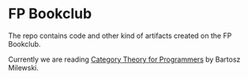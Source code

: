 # FP Bookclub

The repo contains code and other kind of artifacts created on the FP Bookclub.

Currently we are reading [Category Theory for Programmers](https://github.com/hmemcpy/milewski-ctfp-pdf) by Bartosz Milewski.
